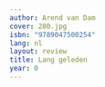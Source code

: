 ```yaml
---
author: Arend van Dam
cover: 280.jpg
isbn: "9789047500254"
lang: nl
layout: review
title: Lang geleden
year: 0
---
```


